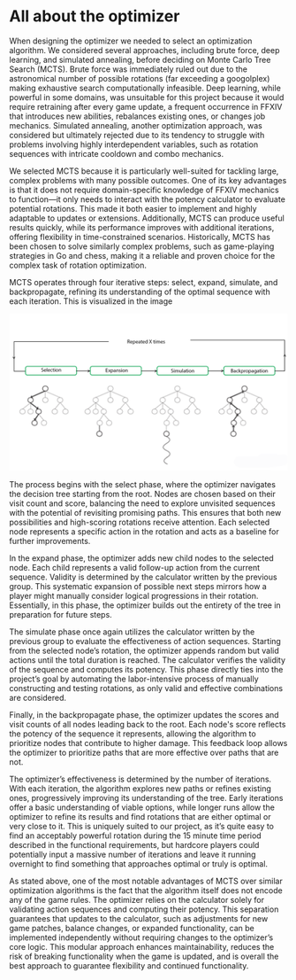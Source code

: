 # All about the optimizer 

When designing the optimizer we needed to select an optimization algorithm. We considered several approaches, including brute force, deep learning, and simulated annealing, before deciding on Monte Carlo Tree Search (MCTS). Brute force was immediately ruled out due to the astronomical number of possible rotations (far exceeding a googolplex) making exhaustive search computationally infeasible. Deep learning, while powerful in some domains, was unsuitable for this project because it would require retraining after every game update, a frequent occurrence in FFXIV that introduces new abilities, rebalances existing ones, or changes job mechanics. Simulated annealing, another optimization approach, was considered but ultimately rejected due to its tendency to struggle with problems involving highly interdependent variables, such as rotation sequences with intricate cooldown and combo mechanics.

We selected MCTS because it is particularly well-suited for tackling large, complex problems with many possible outcomes. One of its key advantages is that it does not require domain-specific knowledge of FFXIV mechanics to function—it only needs to interact with the potency calculator to evaluate potential rotations. This made it both easier to implement and highly adaptable to updates or extensions. Additionally, MCTS can produce useful results quickly, while its performance improves with additional iterations, offering flexibility in time-constrained scenarios. Historically, MCTS has been chosen to solve similarly complex problems, such as game-playing strategies in Go and chess, making it a reliable and proven choice for the complex task of rotation optimization.

MCTS operates through four iterative steps: select, expand, simulate, and backpropagate, refining its understanding of the optimal sequence with each iteration. This is visualized in the image

![MCTS Visualization](../../../assets/mcts_figure.png)

The process begins with the select phase, where the optimizer navigates the decision tree starting from the root. Nodes are chosen based on their visit count and score, balancing the need to explore unvisited sequences with the potential of revisiting promising paths. This ensures that both new possibilities and high-scoring rotations receive attention. Each selected node represents a specific action in the rotation and acts as a baseline for further improvements.

In the expand phase, the optimizer adds new child nodes to the selected node. Each child represents a valid follow-up action from the current sequence. Validity is determined by the calculator written by the previous group. This systematic expansion of possible next steps mirrors how a player might manually consider logical progressions in their rotation. Essentially, in this phase, the optimizer builds out the entirety of the tree in preparation for future steps.

The simulate phase once again utilizes the calculator written by the previous group to evaluate the effectiveness of action sequences. Starting from the selected node’s rotation, the optimizer appends random but valid actions until the total duration is reached. The calculator verifies the validity of the sequence and computes its potency. This phase directly ties into the project’s goal by automating the labor-intensive process of manually constructing and testing rotations, as only valid and effective combinations are considered.

Finally, in the backpropagate phase, the optimizer updates the scores and visit counts of all nodes leading back to the root. Each node's score reflects the potency of the sequence it represents, allowing the algorithm to prioritize nodes that contribute to higher damage. This feedback loop allows the optimizer to prioritize paths that are more effective over paths that are not. 

The optimizer’s effectiveness is determined by the number of iterations. With each iteration, the algorithm explores new paths or refines existing ones, progressively improving its understanding of the tree. Early iterations offer a basic understanding of viable options, while longer runs allow the optimizer to refine its results and find rotations that are either optimal or very close to it. This is uniquely suited to our project, as it’s quite easy to find an acceptably powerful rotation during the 15 minute time period described in the functional requirements, but hardcore players could potentially input a massive number of iterations and leave it running overnight to find something that approaches optimal or truly is optimal.

As stated above, one of the most notable advantages of MCTS over similar optimization algorithms is the fact that the algorithm itself does not encode any of the game rules. The optimizer relies on the calculator solely for validating action sequences and computing their potency. This separation guarantees that updates to the calculator, such as adjustments for new game patches, balance changes, or expanded functionality, can be implemented independently without requiring changes to the optimizer’s core logic. This modular approach enhances maintainability, reduces the risk of breaking functionality when the game is updated, and is overall the best approach to guarantee flexibility and continued functionality.
